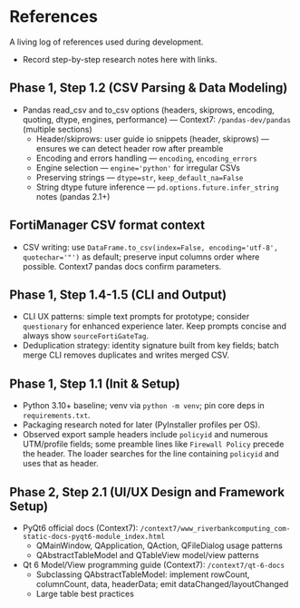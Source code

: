 # References

A living log of references used during development.

- Record step-by-step research notes here with links.

## Phase 1, Step 1.2 (CSV Parsing & Data Modeling)

- Pandas read_csv and to_csv options (headers, skiprows, encoding, quoting, dtype, engines, performance) — Context7: `/pandas-dev/pandas` (multiple sections)
  - Header/skiprows: user guide io snippets (header, skiprows) — ensures we can detect header row after preamble
  - Encoding and errors handling — `encoding`, `encoding_errors`
  - Engine selection — `engine='python'` for irregular CSVs
  - Preserving strings — `dtype=str`, `keep_default_na=False`
  - String dtype future inference — `pd.options.future.infer_string` notes (pandas 2.1+)

## FortiManager CSV format context

- CSV writing: use `DataFrame.to_csv(index=False, encoding='utf-8', quotechar='"')` as default; preserve input columns order where possible. Context7 pandas docs confirm parameters.

## Phase 1, Step 1.4-1.5 (CLI and Output)

- CLI UX patterns: simple text prompts for prototype; consider `questionary` for enhanced experience later. Keep prompts concise and always show `sourceFortiGateTag`.
- Deduplication strategy: identity signature built from key fields; batch merge CLI removes duplicates and writes merged CSV.

## Phase 1, Step 1.1 (Init & Setup)

- Python 3.10+ baseline; venv via `python -m venv`; pin core deps in `requirements.txt`.
- Packaging research noted for later (PyInstaller profiles per OS).
- Observed export sample headers include `policyid` and numerous UTM/profile fields; some preamble lines like `Firewall Policy` precede the header. The loader searches for the line containing `policyid` and uses that as header.

## Phase 2, Step 2.1 (UI/UX Design and Framework Setup)

- PyQt6 official docs (Context7): `/context7/www_riverbankcomputing_com-static-docs-pyqt6-module_index.html`
  - QMainWindow, QApplication, QAction, QFileDialog usage patterns
  - QAbstractTableModel and QTableView model/view patterns
- Qt 6 Model/View programming guide (Context7): `/context7/qt-6-docs`
  - Subclassing QAbstractTableModel: implement rowCount, columnCount, data, headerData; emit dataChanged/layoutChanged
  - Large table best practices
